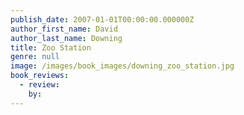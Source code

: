 ```yaml
---
publish_date: 2007-01-01T00:00:00.000000Z
author_first_name: David
author_last_name: Downing
title: Zoo Station
genre: null
image: /images/book_images/downing_zoo_station.jpg
book_reviews:
  - review: 
    by: 
---
```

